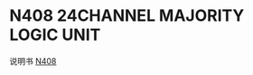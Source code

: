 <!-- N408.md --- 
;; 
;; Description: 
;; Author: Hongyi Wu(吴鸿毅)
;; Email: wuhongyi@qq.com 
;; Created: 四 6月  1 15:47:50 2017 (+0800)
;; Last-Updated: 五 6月  2 18:15:44 2017 (+0800)
;;           By: Hongyi Wu(吴鸿毅)
;;     Update #: 2
;; URL: http://wuhongyi.cn -->

# N408  24CHANNEL MAJORITY LOGIC UNIT

说明书 [N408](http://wuhongyi.cn/DAQNote/pdf/ElectronicsModules/CAEN/n408_rev0.pdf)


<!-- N408.md ends here -->
